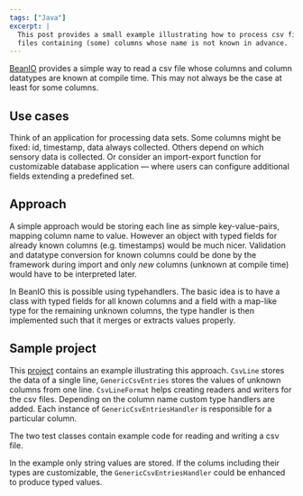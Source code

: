 ```yaml
---
tags: ["Java"]
excerpt: |
  This post provides a small example illustrating how to process csv files using BeanIO — 
  files containing (some) columns whose name is not known in advance.
---
```

[BeanIO](http://beanio.org/) provides a simple way to read a csv file whose columns and column datatypes are known at compile time. This may not always be the case at least for some columns.

## Use cases
Think of an application for processing data sets. Some columns might be fixed: id, timestamp, data always collected. Others depend on which sensory data is collected. Or consider an import-export function for customizable database application — where users can configure additional fields extending a predefined set.

## Approach
A simple approach would be storing each line as simple key-value-pairs, mapping column name to value. However an object with typed fields for already known columns (e.g. timestamps) would be much nicer. Validation and datatype conversion for known columns could be done by the framework during import and only _new_ columns (unknown at compile time) would have to be interpreted later.

In BeanIO this is possible using typehandlers. The basic idea is to have a class with typed fields for all known columns and a field with a map-like type for the remaining unknown columns, the type handler is then implemented such that it merges or extracts values properly.

## Sample project
This [project]({{site.url}}/assets/csvbeanio.zip) contains an example illustrating this approach. `CsvLine` stores the data of a single line, `GenericCsvEntries` stores the values of unknown columns from one line. `CsvLineFormat` helps creating readers and writers for the csv files. Depending on the column name custom type handlers are added. Each instance of `GenericCsvEntriesHandler` is responsible for a particular column.

The two test classes contain example code for reading and writing a csv file.

In the example only string values are stored. If the colums including their types are customizable, the `GenericCsvEntriesHandler` could be enhanced to produce typed values.